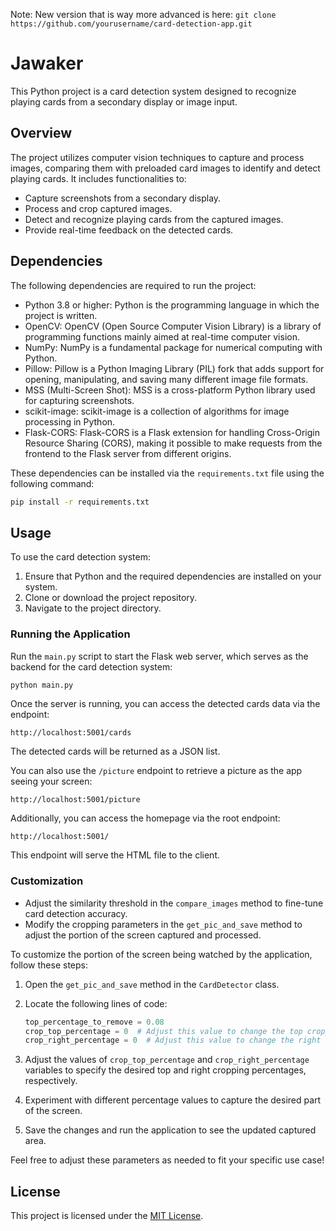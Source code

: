 Note: New version that is way more advanced is here:
    ```
    git clone https://github.com/yourusername/card-detection-app.git
    ```

# Jawaker

This Python project is a card detection system designed to recognize playing cards from a secondary display or image input.

## Overview

The project utilizes computer vision techniques to capture and process images, comparing them with preloaded card images to identify and detect playing cards. It includes functionalities to:

- Capture screenshots from a secondary display.
- Process and crop captured images.
- Detect and recognize playing cards from the captured images.
- Provide real-time feedback on the detected cards.

## Dependencies

The following dependencies are required to run the project:

- Python 3.8 or higher: Python is the programming language in which the project is written.
- OpenCV: OpenCV (Open Source Computer Vision Library) is a library of programming functions mainly aimed at real-time computer vision.
- NumPy: NumPy is a fundamental package for numerical computing with Python.
- Pillow: Pillow is a Python Imaging Library (PIL) fork that adds support for opening, manipulating, and saving many different image file formats.
- MSS (Multi-Screen Shot): MSS is a cross-platform Python library used for capturing screenshots.
- scikit-image: scikit-image is a collection of algorithms for image processing in Python.
- Flask-CORS: Flask-CORS is a Flask extension for handling Cross-Origin Resource Sharing (CORS), making it possible to make requests from the frontend to the Flask server from different origins.

These dependencies can be installed via the `requirements.txt` file using the following command:


```bash
pip install -r requirements.txt
```

## Usage

To use the card detection system:

1. Ensure that Python and the required dependencies are installed on your system.
2. Clone or download the project repository.
3. Navigate to the project directory.

### Running the Application

Run the `main.py` script to start the Flask web server, which serves as the backend for the card detection system:

```bash
python main.py
```

Once the server is running, you can access the detected cards data via the endpoint:

```
http://localhost:5001/cards
```

The detected cards will be returned as a JSON list.

You can also use the `/picture` endpoint to retrieve a picture as the app seeing your screen:

```
http://localhost:5001/picture
```

Additionally, you can access the homepage via the root endpoint:
```
http://localhost:5001/
```

This endpoint will serve the HTML file to the client.


### Customization

- Adjust the similarity threshold in the `compare_images` method to fine-tune card detection accuracy.
- Modify the cropping parameters in the `get_pic_and_save` method to adjust the portion of the screen captured and processed.

To customize the portion of the screen being watched by the application, follow these steps:

1. Open the `get_pic_and_save` method in the `CardDetector` class.
2. Locate the following lines of code:

    ```python
    top_percentage_to_remove = 0.08
    crop_top_percentage = 0  # Adjust this value to change the top cropping percentage
    crop_right_percentage = 0  # Adjust this value to change the right cropping percentage
    ```

3. Adjust the values of `crop_top_percentage` and `crop_right_percentage` variables to specify the desired top and right cropping percentages, respectively.
4. Experiment with different percentage values to capture the desired part of the screen.
5. Save the changes and run the application to see the updated captured area.

Feel free to adjust these parameters as needed to fit your specific use case!

## License

This project is licensed under the [MIT License](LICENSE).
